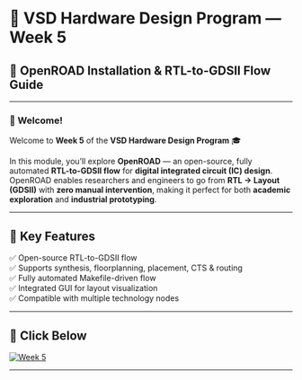 # 🧠 VSD Hardware Design Program — Week 5  
## 🚀 OpenROAD Installation & RTL-to-GDSII Flow Guide

---

### 👋 Welcome!
Welcome to **Week 5** of the **VSD Hardware Design Program** 🎓  

In this module, you’ll explore **OpenROAD** — an open-source, fully automated **RTL-to-GDSII flow** for **digital integrated circuit (IC) design**.  
OpenROAD enables researchers and engineers to go from **RTL → Layout (GDSII)** with **zero manual intervention**, making it perfect for both **academic exploration** and **industrial prototyping**.

---

## 🧩 Key Features
✅ Open-source RTL-to-GDSII flow  
✅ Supports synthesis, floorplanning, placement, CTS & routing  
✅ Fully automated Makefile-driven flow  
✅ Integrated GUI for layout visualization  
✅ Compatible with multiple technology nodes  

---

## 📂 Click Below

[![Week 5](https://github.com/harishj123/RISC-V_Soc_Tape_out_week_5/blob/main/week%205/week5_banner.png)](https://github.com/harishj123/RISC-V_Soc_Tape_out_week_5/tree/main/week%205)

---
